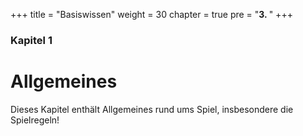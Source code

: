 ﻿+++
title = "Basiswissen"
weight = 30
chapter = true
pre = "<b>3. </b>"
+++

### Kapitel 1

# Allgemeines

Dieses Kapitel enthält Allgemeines rund ums Spiel, insbesondere die Spielregeln!